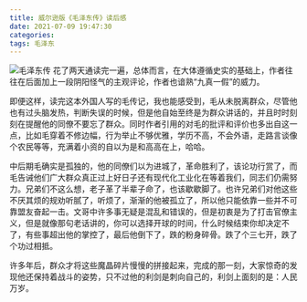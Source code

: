 ```yaml
---
title: 威尔逊版《毛泽东传》读后感
date: 2021-07-09 19:47:30
categories:
tags: 毛泽东
---
```

![毛泽东传](book.jpg)
花了两天通读完一遍，总体而言，在大体遵循史实的基础上，作者往往在后面加上一段阴阳怪气的主观评论，作者也谙熟“九真一假”的威力。

即便这样，读完这本外国人写的毛传记，我也能感受到，毛从未脱离群众，尽管他也有过头脑发热，判断失误的时候，但是他自始至终是为群众讲话的，并且时时刻刻在提醒他的同僚不要忘了群众。同时作者引用的对毛的批评和评价也多出自这一点，比如毛穿着不修边幅，行为举止不够优雅，学历不高，不会外语，走路言谈像个农民等等，充满着小资的自以为是和高高在上，哈哈。

中后期毛确实是孤独的，他的同僚们以为进城了，革命胜利了，该论功行赏了，而毛告诫他们广大群众真正过上好日子还有现代化工业化在等着我们，同志们仍需努力。兄弟们不这么想，老子革了半辈子命了，也该歇歇脚了。也许兄弟们对他这些不厌其烦的规劝听腻了，听烦了，渐渐的他被孤立了，所以他只能依靠一些并不可靠盟友奋起一击。文哥中许多事无疑是混乱和错误的，但是初衷是为了打击官僚主义，但是就像那句老话讲的，你可以选择开球的时间，什么时候结束你却决定不了，有些事超出他的掌控了，最后他倒下了，跌的粉身碎骨。跌了个三七开，跌了个功过相抵。

许多年后，群众才将这些魔晶碎片慢慢的拼接起来，完成的那一刻，大家惊奇的发现他还保持着战斗的姿势，只不过他的利剑是刺向自己的，利剑上面刻的是：人民万岁。
